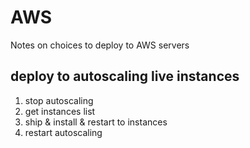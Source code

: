 # AWS

Notes on choices to deploy to AWS servers

## deploy to autoscaling live instances

1. stop autoscaling
1. get instances list
1. ship & install & restart to instances
1. restart autoscaling


